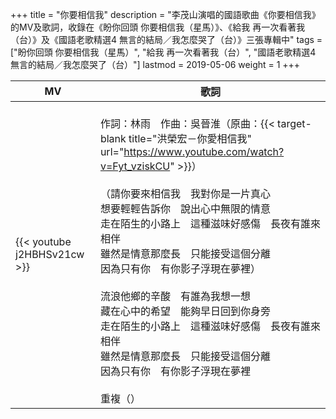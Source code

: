 +++
title = "你要相信我"
description = "李茂山演唱的國語歌曲《你要相信我》的MV及歌詞，收錄在《盼你回頭 你要相信我（星馬）》、《給我 再一次看著我（台）》及《國語老歌精選4 無言的結局／我怎麼哭了（台）》三張專輯中"
tags = ["盼你回頭 你要相信我（星馬）",  "給我 再一次看著我（台）", "國語老歌精選4 無言的結局／我怎麼哭了（台）"]
lastmod = 2019-05-06
weight = 1
+++

MV  | 歌詞  
--------------|-------
{{< youtube j2HBHSv21cw >}}|<br/> 作詞：林雨　作曲：吳晉淮（原曲：{{< target-blank title="洪榮宏－你愛相信我" url="https://www.youtube.com/watch?v=Fyt_vziskCU" >}}）<br/><br/> （請你要來相信我　我對你是一片真心<br/>想要輕輕告訴你　說出心中無限的情意<br/>走在陌生的小路上　這種滋味好感傷　長夜有誰來相伴<br/>雖然是情意那麼長　只能接受這個分離<br/>因為只有你　有你影子浮現在夢裡）<br/> <br/>流浪他鄉的辛酸　有誰為我想一想<br/>藏在心中的希望　能夠早日回到你身旁<br/>走在陌生的小路上　這種滋味好感傷　長夜有誰來相伴<br/>雖然是情意那麼長　只能接受這個分離<br/>因為只有你　有你影子浮現在夢裡<br/> <br/> 重複（）
